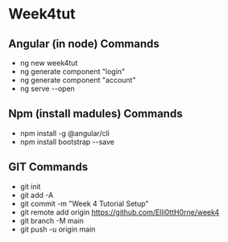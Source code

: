 # Week4tut


## Angular (in node) Commands
* ng new week4tut
* ng generate component "login"
* ng generate component "account"
* ng serve --open

## Npm (install madules) Commands
* npm install -g @angular/cli
* npm install bootstrap --save

## GIT Commands
* git init
* git add -A
* git commit -m "Week 4 Tutorial Setup"
* git remote add origin https://github.com/Elli0ttH0rne/week4
* git branch -M main
* git push -u origin main

